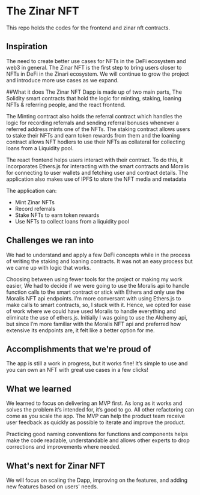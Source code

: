 # The Zinar NFT

This repo holds the codes for the frontend and zinar nft contracts. 

## Inspiration
The need to create better use cases for NFTs in the DeFi ecosystem and web3 in general. The Zinar NFT is the first step to bring users closer to NFTs in DeFi in the Zinari ecosystem. We will continue to grow the project and introduce more use cases as we expand.

##What it does
The Zinar NFT Dapp is made up of two main parts, The Solidity smart contracts that hold the logic for minting, staking, loaning NFTs & referring people, and the react frontend.

The Minting contract also holds the referral contract which handles the logic for recording referrals and sending referral bonuses whenever a referred address mints one of the NFTs.
The staking contract allows users to stake their NFTs and earn token rewards from them and the loaning contract allows NFT hodlers to use their NFTs as collateral for collecting loans from a Liquidity pool.

The react frontend helps users interact with their contract. To do this, it incorporates Ethers.js for interacting with the smart contracts and Moralis for connecting to user wallets and fetching user and contract details.
The application also makes use of IPFS to store the NFT media and metadata

The application can:
- Mint Zinar NFTs
- Record referrals
- Stake NFTs to earn token rewards
- Use NFTs to collect loans from a liquidity pool

## Challenges we ran into
We had to understand and apply a few DeFi concepts while in the process of writing the staking and loaning contracts. It was not an easy process but we came up with logic that works.

Choosing between using fewer tools for the project or making my work easier, We had to decide if we were going to use the Moralis api to handle function calls to the smart contract or stick with Ethers and only use the Moralis NFT api endpoints.
I’m more conversant with using Ethers.js to make calls to smart contracts, so, I stuck with it.
Hence, we opted for ease of work where we could have used Moralis to handle everything and eliminate the use of ethers.js.
Initially I was going to use the Alchemy api, but since I’m more familiar with the Moralis NFT api and preferred how extensive its endpoints are, it felt like a better option for me.

## Accomplishments that we're proud of
The app is still a work in progress, but it works fine! It’s simple to use and you can own an NFT with great use cases in a few clicks!

## What we learned
We learned to focus on delivering an MVP first. As long as it works and solves the problem it’s intended for, it’s good to go. All other refactoring can come as you scale the app.
The MVP can help the product team receive user feedback as quickly as possible to iterate and improve the product.

Practicing good naming conventions for functions and components helps make the code readable, understandable and allows other experts to drop corrections and improvements where needed.
 
## What's next for Zinar NFT
We will focus on scaling the Dapp, improving on the features, and adding new features based on users' needs.
